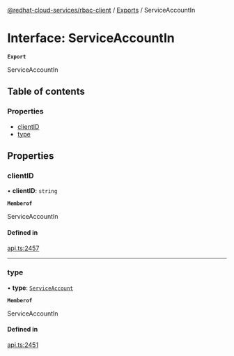 [@redhat-cloud-services/rbac-client](../README.md) / [Exports](../modules.md) / ServiceAccountIn

# Interface: ServiceAccountIn

**`Export`**

ServiceAccountIn

## Table of contents

### Properties

- [clientID](ServiceAccountIn.md#clientid)
- [type](ServiceAccountIn.md#type)

## Properties

### clientID

• **clientID**: `string`

**`Memberof`**

ServiceAccountIn

#### Defined in

[api.ts:2457](https://github.com/RedHatInsights/javascript-clients/blob/main/packages/rbac/api.ts#L2457)

___

### type

• **type**: [`ServiceAccount`](../enums/ServiceAccountInTypeEnum.md#serviceaccount)

**`Memberof`**

ServiceAccountIn

#### Defined in

[api.ts:2451](https://github.com/RedHatInsights/javascript-clients/blob/main/packages/rbac/api.ts#L2451)
